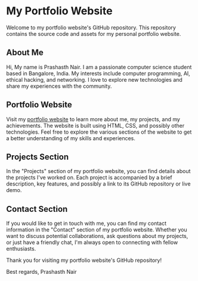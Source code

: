 # My Portfolio Website

Welcome to my portfolio website's GitHub repository. This repository contains the source code and assets for my personal portfolio website.

## About Me

Hi, My name is Prashasth Nair. I am a passionate computer science student based in Bangalore, India. My interests include computer programming, AI, ethical hacking, and networking. I love to explore new technologies and share my experiences with the community.

## Portfolio Website

Visit my [portfolio website](https://prashasth-nair.github.io) to learn more about me, my projects, and my achievements. The website is built using HTML, CSS, and possibly other technologies. Feel free to explore the various sections of the website to get a better understanding of my skills and experiences.

## Projects Section

In the "Projects" section of my portfolio website, you can find details about the projects I've worked on. Each project is accompanied by a brief description, key features, and possibly a link to its GitHub repository or live demo.

## Contact Section

If you would like to get in touch with me, you can find my contact information in the "Contact" section of my portfolio website. Whether you want to discuss potential collaborations, ask questions about my projects, or just have a friendly chat, I'm always open to connecting with fellow enthusiasts.

Thank you for visiting my portfolio website's GitHub repository!

Best regards,
Prashasth Nair
